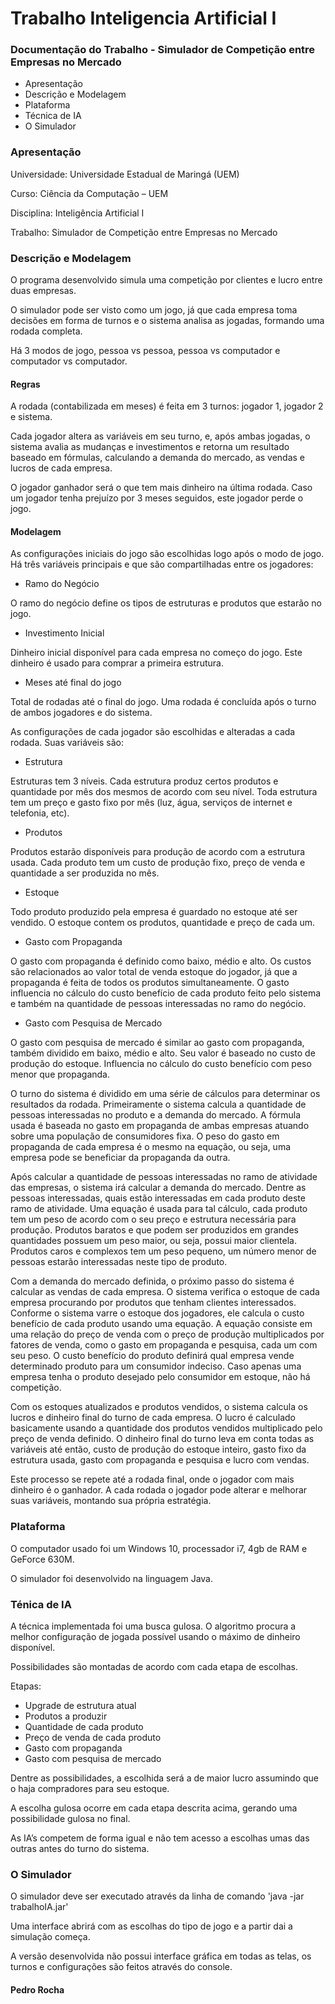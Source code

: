 # Trabalho Inteligencia Artificial I #

### Documentação do Trabalho - Simulador de Competição entre Empresas no Mercado ###

* Apresentação
* Descrição e Modelagem
* Plataforma
* Técnica de IA
* O Simulador

### Apresentação ###
Universidade: Universidade Estadual de Maringá (UEM)

Curso: Ciência da Computação – UEM

Disciplina: Inteligência Artificial I

Trabalho: Simulador de Competição entre Empresas no Mercado


### Descrição e Modelagem 
O programa desenvolvido simula uma competição por clientes e lucro entre duas empresas.

O simulador pode ser visto como um jogo, já que cada empresa toma decisões em forma de turnos e o sistema analisa as jogadas, formando uma rodada completa.

Há 3 modos de jogo, pessoa vs pessoa, pessoa vs computador e computador vs computador. 


#### Regras
A rodada (contabilizada em meses) é feita em 3 turnos: jogador 1, jogador 2 e sistema. 

Cada jogador altera as variáveis em seu turno, e, após ambas jogadas, o sistema avalia as mudanças e investimentos e retorna um resultado baseado em fórmulas, calculando a demanda do mercado, as vendas e lucros de cada empresa.

O jogador ganhador será o que tem mais dinheiro na última rodada. Caso um jogador tenha prejuízo por 3 meses seguidos, este jogador perde o jogo.

#### Modelagem
As configurações iniciais do jogo são escolhidas logo após o modo de jogo. Há três variáveis principais e que são compartilhadas entre os jogadores:
* Ramo do Negócio

 O ramo do negócio define os tipos de estruturas e produtos que estarão no jogo.

* Investimento Inicial

 Dinheiro inicial disponível para cada empresa no começo do jogo. Este dinheiro é usado para comprar a primeira estrutura. 

* Meses até final do jogo

 Total de rodadas até o final do jogo. Uma rodada é concluída após o turno de ambos jogadores e do sistema. 

As configurações de cada jogador são escolhidas e alteradas a cada rodada. Suas variáveis são:
* Estrutura

 Estruturas tem 3 níveis. Cada estrutura produz certos produtos e quantidade por mês dos mesmos de acordo com seu nível. Toda estrutura tem um preço e gasto fixo por mês (luz, água, serviços de internet e telefonia, etc).

* Produtos

 Produtos estarão disponíveis para produção de acordo com a estrutura usada. Cada produto tem um custo de produção fixo, preço de venda e quantidade a ser produzida no mês.

* Estoque

 Todo produto produzido pela empresa é guardado no estoque até ser vendido. O estoque contem os produtos, quantidade e preço de cada um.

* Gasto com Propaganda

 O gasto com propaganda é definido como baixo, médio e alto. Os custos são relacionados ao valor total de venda estoque do jogador, já que a propaganda é feita de todos os produtos simultaneamente. O gasto influencia no cálculo do custo benefício de cada produto feito pelo sistema e também na quantidade de pessoas interessadas no ramo do negócio.

* Gasto com Pesquisa de Mercado

 O gasto com pesquisa de mercado é similar ao gasto com propaganda, também dividido em baixo, médio e alto. Seu valor é baseado no custo de produção do estoque. Influencia no cálculo do custo benefício com peso menor que propaganda.

O turno do sistema é dividido em uma série de cálculos para determinar os resultados da rodada. 
Primeiramente o sistema calcula a quantidade de pessoas interessadas no produto e a demanda do mercado. A fórmula usada é baseada no gasto em propaganda de ambas empresas atuando sobre uma população de consumidores fixa. O peso do gasto em propaganda de cada empresa é o mesmo na equação, ou seja, uma empresa pode se beneficiar da propaganda da outra.  

Após calcular a quantidade de pessoas interessadas no ramo de atividade das empresas, o sistema irá calcular a demanda do mercado. 
Dentre as pessoas interessadas, quais estão interessadas em cada produto deste ramo de atividade. Uma equação é usada para tal cálculo, cada produto tem um peso de acordo com o seu preço e estrutura necessária para produção. 
Produtos baratos e que podem ser produzidos em grandes quantidades possuem um peso maior, ou seja, possui maior clientela. Produtos caros e complexos tem um peso pequeno, um número menor de pessoas estarão interessadas neste tipo de produto.

Com a demanda do mercado definida, o próximo passo do sistema é calcular as vendas de cada empresa. 
O sistema verifica o estoque de cada empresa procurando por produtos que tenham clientes interessados. Conforme o sistema varre o estoque dos jogadores, ele calcula o custo benefício de cada produto usando uma equação. A equação consiste em uma relação do preço de venda com o preço de produção multiplicados por fatores de venda, como o gasto em propaganda e pesquisa, cada um com seu peso.
O custo benefício do produto definirá qual empresa vende determinado produto para um consumidor indeciso. Caso apenas uma empresa tenha o produto desejado pelo consumidor em estoque, não há competição.  

Com os estoques atualizados e produtos vendidos, o sistema calcula os lucros e dinheiro final do turno de cada empresa.
O lucro é calculado basicamente usando a quantidade dos produtos vendidos multiplicado pelo preço de venda definido. 
O dinheiro final do turno leva em conta todas as variáveis até então, custo de produção do estoque inteiro, gasto fixo da estrutura usada, gasto com propaganda e pesquisa e lucro com vendas.   

Este processo se repete até a rodada final, onde o jogador com mais dinheiro é o ganhador. A cada rodada o jogador pode alterar e melhorar suas variáveis, montando sua própria estratégia.

### Plataforma
O computador usado foi um Windows 10, processador i7, 4gb de RAM e GeForce 630M.

O simulador foi desenvolvido na linguagem Java.

### Ténica de IA
A técnica implementada foi uma busca gulosa. O algoritmo procura a melhor configuração de jogada possível usando o máximo de dinheiro disponível. 

Possibilidades são montadas de acordo com cada etapa de escolhas.

Etapas:
* Upgrade de estrutura atual
* Produtos a produzir
* Quantidade de cada produto
* Preço de venda de cada produto
* Gasto com propaganda
* Gasto com pesquisa de mercado

Dentre as possibilidades, a escolhida será a de maior lucro assumindo que o haja compradores para seu estoque.

A escolha gulosa ocorre em cada etapa descrita acima, gerando uma possibilidade gulosa no final.

As IA’s competem de forma igual e não tem acesso a escolhas umas das outras antes do turno do sistema.

### O Simulador
O simulador deve ser executado através da linha de comando 'java -jar trabalhoIA.jar'

Uma interface abrirá com as escolhas do tipo de jogo e a partir dai a simulação começa.

A versão desenvolvida não possui interface gráfica em todas as telas, os turnos e configurações são feitos através do console.


#### Pedro Rocha

